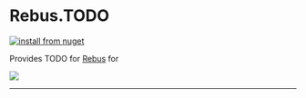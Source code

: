 # Rebus.TODO

[![install from nuget](https://img.shields.io/nuget/v/Rebus.TODO.svg?style=flat-square)](https://www.nuget.org/packages/Rebus.TODO)

Provides TODO for [Rebus](https://github.com/rebus-org/Rebus) for

![](https://raw.githubusercontent.com/rebus-org/Rebus/master/artwork/little_rebusbus2_copy-200x200.png)

---


